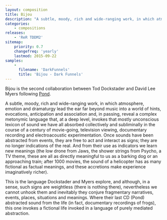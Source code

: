 ```yaml
---
layout: composition
title: Bijou
description: "A subtle, moody, rich and wide-ranging work, in which atmosphere, emotion and dramaturgy lead the ear far beyond music into a world of hints, evocations, anticipation and association"
categories:
    - compositions
releases:
    - 'ReR TDDM2'
sitemap:
    priority: 0.7
    changefreq: 'yearly'
    lastmod: 2015-09-22
samples:
    - 
      filename: 'DarkFunnels'
      title: 'Bijou - Dark Funnels'  
---
```


Bijou is the second collaboration between Tod Dockstader and David Lee Myers following <a href="{% post_url compositions/2015-03-18-pond %}">Pond</a>.

A subtle, moody, rich and wide-ranging work, in which atmosphere, emotion and dramaturgy lead the ear far beyond music into a world of hints, evocations, anticipation and association and, in passing, reveal a complex metonymic language that, at a deep level, invokes that mostly unconscious lexicon of sound we have all absorbed collectively and subliminally in the course of a century of movie-going, television viewing, documentary recording and electroacoustic experimentation. Once sounds have been abstracted from events, they are free to act and interact as signs; they are no longer indications of the real. And from their use as indicators we learn new meanings (the low drone from Jaws, the shower strings from Psycho, a TV theme, these are all as directly meaningful to us as a barking dog or an approaching train; after 1000 movies, the sound of a helicopter has as many fictional as factual meanings, and these accretions make experience imaginatively richer). 

This is the language Dockstader and Myers explore, and although, in a sense, such signs are weightless (there is nothing there), nevertheless we cannot unhook them and inevitably they conjure fragmentary narratives, events, places, situations and meanings. Where their last CD (Pond) abstracted sound from the life (in fact, documentary recordings of frogs), this one invokes a fictional life invoked in a language of purely mediated abstraction.